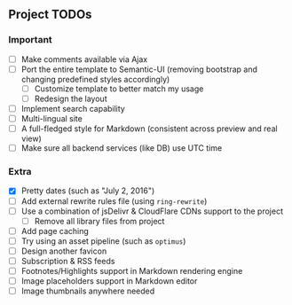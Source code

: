 ## Project TODOs

### Important
- [ ] Make comments available via Ajax
- [ ] Port the entire template to Semantic-UI (removing bootstrap and changing predefined styles accordingly)
    - [ ] Customize template to better match my usage
    - [ ] Redesign the layout
- [ ] Implement search capability
- [ ] Multi-lingual site
- [ ] A full-fledged style for Markdown (consistent across preview and real view)
- [ ] Make sure all backend services (like DB) use UTC time

### Extra
- [x] Pretty dates (such as "July 2, 2016")
- [ ] Add external rewrite rules file (using `ring-rewrite`)
- [ ] Use a combination of jsDelivr & CloudFlare CDNs support to the project
    - [ ] Remove all library files from project 
- [ ] Add page caching
- [ ] Try using an asset pipeline (such as `optimus`)
- [ ] Design another favicon
- [ ] Subscription & RSS feeds
- [ ] Footnotes/Highlights support in Markdown rendering engine
- [ ] Image placeholders support in Markdown editor
- [ ] Image thumbnails anywhere needed